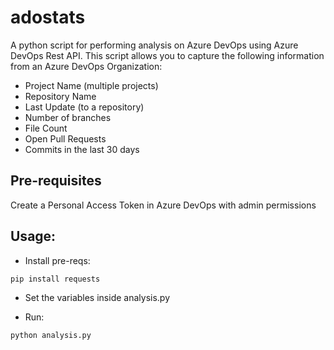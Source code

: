 # adostats

A python script for performing analysis on Azure DevOps using Azure DevOps Rest API. This script allows you to capture the following information from an Azure DevOps Organization:

- Project Name (multiple projects)
- Repository Name
- Last Update (to a repository)
- Number of branches
- File Count
- Open Pull Requests
- Commits in the last 30 days

## Pre-requisites

Create a Personal Access Token in Azure DevOps with admin permissions

## Usage:

- Install pre-reqs:

``` pip install requests ```

- Set the variables inside analysis.py

- Run:

``` python analysis.py ```
